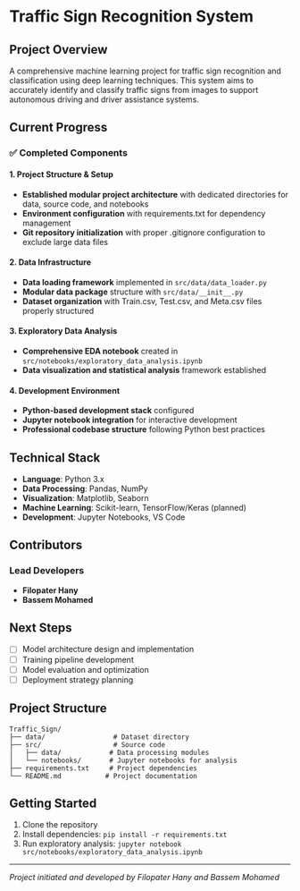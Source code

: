 # Traffic Sign Recognition System

## Project Overview
A comprehensive machine learning project for traffic sign recognition and classification using deep learning techniques. This system aims to accurately identify and classify traffic signs from images to support autonomous driving and driver assistance systems.

## Current Progress

### ✅ Completed Components

#### 1. Project Structure & Setup
- **Established modular project architecture** with dedicated directories for data, source code, and notebooks
- **Environment configuration** with requirements.txt for dependency management
- **Git repository initialization** with proper .gitignore configuration to exclude large data files

#### 2. Data Infrastructure
- **Data loading framework** implemented in `src/data/data_loader.py`
- **Modular data package** structure with `src/data/__init__.py`
- **Dataset organization** with Train.csv, Test.csv, and Meta.csv files properly structured

#### 3. Exploratory Data Analysis
- **Comprehensive EDA notebook** created in `src/notebooks/exploratory_data_analysis.ipynb`
- **Data visualization and statistical analysis** framework established

#### 4. Development Environment
- **Python-based development stack** configured
- **Jupyter notebook integration** for interactive development
- **Professional codebase structure** following Python best practices

## Technical Stack
- **Language**: Python 3.x
- **Data Processing**: Pandas, NumPy
- **Visualization**: Matplotlib, Seaborn
- **Machine Learning**: Scikit-learn, TensorFlow/Keras (planned)
- **Development**: Jupyter Notebooks, VS Code

## Contributors

### Lead Developers
- **Filopater Hany**
- **Bassem Mohamed**

## Next Steps
- [ ] Model architecture design and implementation
- [ ] Training pipeline development
- [ ] Model evaluation and optimization
- [ ] Deployment strategy planning

## Project Structure
```
Traffic_Sign/
├── data/                 # Dataset directory
├── src/                  # Source code
│   ├── data/            # Data processing modules
│   └── notebooks/       # Jupyter notebooks for analysis
├── requirements.txt     # Project dependencies
└── README.md           # Project documentation
```

## Getting Started
1. Clone the repository
2. Install dependencies: `pip install -r requirements.txt`
3. Run exploratory analysis: `jupyter notebook src/notebooks/exploratory_data_analysis.ipynb`

---
*Project initiated and developed by Filopater Hany and Bassem Mohamed*
